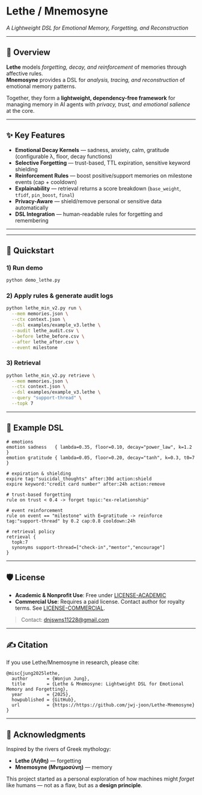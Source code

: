 # Lethe / Mnemosyne  
*A Lightweight DSL for Emotional Memory, Forgetting, and Reconstruction*

---

## 🌊 Overview
**Lethe** models *forgetting, decay, and reinforcement* of memories through affective rules.  
**Mnemosyne** provides a DSL for *analysis, tracing, and reconstruction* of emotional memory patterns.  

Together, they form a **lightweight, dependency-free framework** for managing memory in AI agents with *privacy, trust, and emotional salience* at the core.

---

## ✨ Key Features
- **Emotional Decay Kernels** — sadness, anxiety, calm, gratitude (configurable λ, floor, decay functions)  
- **Selective Forgetting** — trust-based, TTL expiration, sensitive keyword shielding  
- **Reinforcement Rules** — boost positive/support memories on milestone events (cap + cooldown)  
- **Explainability** — retrieval returns a score breakdown (`base_weight`, `tfidf`, `pin_boost`, `final`)  
- **Privacy-Aware** — shield/remove personal or sensitive data automatically  
- **DSL Integration** — human-readable rules for forgetting and remembering

---


---

## 🚀 Quickstart

### 1) Run demo
```bash
python demo_lethe.py
```

### 2) Apply rules & generate audit logs
```bash
python lethe_min_v2.py run \
  --mem memories.json \
  --ctx context.json \
  --dsl examples/example_v3.lethe \
  --audit lethe_audit.csv \
  --before lethe_before.csv \
  --after lethe_after.csv \
  --event milestone
```

### 3) Retrieval
```bash
python lethe_min_v2.py retrieve \
  --mem memories.json \
  --ctx context.json \
  --dsl examples/example_v3.lethe \
  --query "support-thread" \
  --topk 7
```

---

## 🧩 Example DSL
```text
# emotions
emotion sadness   { lambda=0.35, floor=0.10, decay="power_law", k=1.2 }
emotion gratitude { lambda=0.05, floor=0.20, decay="tanh", k=0.3, t0=7 }

# expiration & shielding
expire tag:"suicidal_thoughts" after:30d action:shield
expire keyword:"credit card number" after:24h action:remove

# trust-based forgetting
rule on trust < 0.4 -> forget topic:"ex-relationship"

# event reinforcement
rule on event == "milestone" with E=gratitude -> reinforce tag:"support-thread" by 0.2 cap:0.8 cooldown:24h

# retrieval policy
retrieval {
  topk:7
  synonyms support-thread=["check-in","mentor","encourage"]
}
```

---

## 🛡️ License
- **Academic & Nonprofit Use**: Free under [LICENSE-ACADEMIC](LICENSE-ACADEMIC.md)  
- **Commercial Use**: Requires a paid license. Contact author for royalty terms. See [LICENSE-COMMERCIAL](LICENSE-COMMERCIAL.md).  

> Contact: dnjswns11228@gmail.com

---

## ✍️ Citation
If you use Lethe/Mnemosyne in research, please cite:

```
@misc{jung2025lethe,
  author       = {Wonjun Jung},
  title        = {Lethe & Mnemosyne: Lightweight DSL for Emotional Memory and Forgetting},
  year         = {2025},
  howpublished = {GitHub},
  url          = {https://https://github.com/jwj-joon/Lethe-Mnemosyne}
}
```

---

## 🌱 Acknowledgments
Inspired by the rivers of Greek mythology:  
- **Lethe (Λήθη)** — forgetting  
- **Mnemosyne (Μνημοσύνη)** — memory  

This project started as a personal exploration of how machines might *forget* like humans — not as a flaw, but as a **design principle**.
